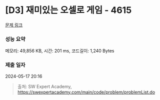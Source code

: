 # [D3] 재미있는 오셀로 게임 - 4615 

[문제 링크](https://swexpertacademy.com/main/code/problem/problemDetail.do?contestProbId=AWQmA4uK8ygDFAXj) 

### 성능 요약

메모리: 49,856 KB, 시간: 201 ms, 코드길이: 1,240 Bytes

### 제출 일자

2024-05-17 20:16



> 출처: SW Expert Academy, https://swexpertacademy.com/main/code/problem/problemList.do